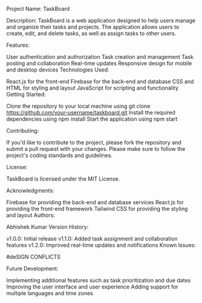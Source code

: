 Project Name: TaskBoard

Description: TaskBoard is a web application designed to help users manage and organize their tasks and projects. The application allows users to create, edit, and delete tasks, as well as assign tasks to other users.

Features:

User authentication and authorization
Task creation and management
Task posting and collaboration
Real-time updates 
Responsive design for mobile and desktop devices
Technologies Used:

React.js for the front-end
Firebase for the back-end and database
CSS and HTML for styling and layout
JavaScript for scripting and functionality
Getting Started:

Clone the repository to your local machine using git clone https://github.com/your-username/taskboard.git
Install the required dependencies using npm install
Start the application using npm start

Contributing:

If you'd like to contribute to the project, please fork the repository and submit a pull request with your changes. Please make sure to follow the project's coding standards and guidelines.

License:

TaskBoard is licensed under the MIT License.

Acknowledgments:

Firebase for providing the back-end and database services
React.js for providing the front-end framework
Tailwind CSS for providing the styling and layout
Authors:

Abhishek Kumar
Version History:

v1.0.0: Initial release
v1.1.0: Added task assignment and collaboration features
v1.2.0: Improved real-time updates and notifications
Known Issues:

#deSIGN CONFLICTS


Future Development:

Implementing additional features such as task prioritization and due dates
Improving the user interface and user experience
Adding support for multiple languages and time zones